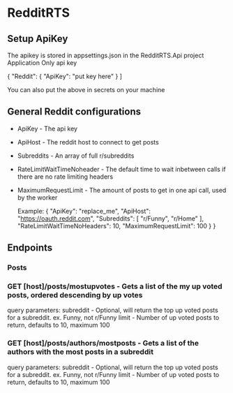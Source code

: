 # RedditRTS

## Setup ApiKey

The apikey is stored in appsettings.json in the RedditRTS.Api project
Application Only api key

{
  "Reddit": {
    "ApiKey": "put key here"
  }
]

You can also put the above in secrets on your machine

## General Reddit configurations

* ApiKey - The api key
* ApiHost - The reddit host to connect to get posts
* Subreddits - An array of full r/subreddits 
* RateLimitWaitTimeNoheader - The default time to wait inbetween calls if there are no rate limiting headers
* MaximumRequestLimit - The amount of posts to get in one api call, used by the worker

  Example:
  {
      "ApiKey": "replace_me",
      "ApiHost": "https://oauth.reddit.com",
      "Subreddits": [ "r/Funny", "r/Home" ],
      "RateLimitWaitTimeNoHeaders": 10,
      "MaximumRequestLimit": 100
    }
}

## Endpoints

### Posts

### GET [host]/posts/mostupvotes - Gets a list of the my up voted posts, ordered descending by up votes
query parameters:
subreddit - Optional, will return the top up voted posts for a subreddit.  ex. Funny, not r/Funny
limit - Number of up voted posts to return, defaults to 10, maximum 100

### GET [host]/posts/authors/mostposts - Gets a list of the authors with the most posts in a subreddit
query parameters:
subreddit - Optional, will return the top up voted posts for a subreddit.  ex. Funny, not r/Funny
limit - Number of up voted posts to return, defaults to 10, maximum 100
